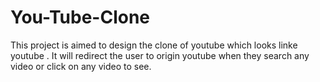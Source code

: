 # You-Tube-Clone
This project is aimed to design the clone of youtube which looks linke youtube . It will redirect the user to origin youtube when they search any video or click on any video to see.
